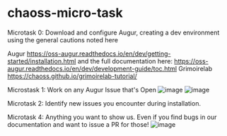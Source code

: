 # chaoss-micro-task
Microtask 0:
Download and configure Augur, creating a dev environment using the general cautions noted here


Augur
https://oss-augur.readthedocs.io/en/dev/getting-started/installation.html and the full documentation here:
https://oss-augur.readthedocs.io/en/dev/development-guide/toc.html
Grimoirelab
https://chaoss.github.io/grimoirelab-tutorial/


Microstask 1:
Work on any Augur Issue that's Open
![image](https://user-images.githubusercontent.com/60316903/163455966-ebe6acf9-c13f-4c9d-adcd-7781d304f2fb.png)
![image](https://user-images.githubusercontent.com/60316903/163455909-ab7d3f7a-27ef-4695-beed-1f59ee8ef3cb.png)


Microtask 2:
Identify new issues you encounter during installation.

Microtask 4:
Anything you want to show us. Even if you find bugs in our documentation and want to issue a PR for those!
![image](https://user-images.githubusercontent.com/60316903/163456150-3de809f0-ee9c-431d-a84c-ac0fd5f161df.png)
